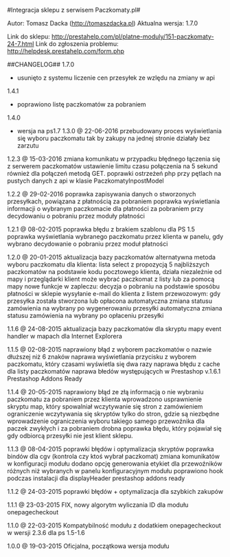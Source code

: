 #Integracja sklepu z serwisem Paczkomaty.pl#

Autor: Tomasz Dacka (http://tomaszdacka.pl)
Aktualna wersja: 1.7.0

Link do sklepu: http://prestahelp.com/pl/platne-moduly/151-paczkomaty-24-7.html
Link do zgłoszenia problemu: http://helpdesk.prestahelp.com/form.php

##CHANGELOG##
1.7.0
- usunięto z systemu liczenie cen przesyłek ze wzlędu na zmiany w api

1.4.1
- poprawiono listę paczkomatów za pobraniem

1.4.0 
- wersja na ps1.7
1.3.0 @ 22-06-2016
przebudowany proces wyświetlania się wyboru paczkomatu tak by zakupy na jednej stronie działały bez zarzutu

1.2.3 @ 15-03-2016
zmiana komunikatu w przypadku błędnego łączenia się z serwerem paczkomatów
ustawienie limitu czasu połączenia na 5 sekund również dla połączeń metodą GET.
poprawki ostrzeżeń php przy pętlach na pustych danych z api w klasie PaczkomatyInpostModel

1.2.2 @ 29-02-2016
poprawka zapisywania danych o stworzonych przesyłkach, powiązana z płatnością za pobraniem
poprawka wyświetlania informacji o wybranym paczkomacie dla płatności za pobraniem przy decydowaniu o pobraniu przez moduły płatności

1.2.1 @ 08-02-2015
poprawka błędu z brakiem szablonu dla PS 1.5
poprawka wyświetlania wybranego paczkomatu przez klienta w panelu, gdy wybrano decydowanie o pobraniu przez moduł płatności

1.2.0 @ 20-01-2015
aktualizacja bazy paczkomatów
alternatywna metoda wyboru paczkomatu dla klienta:
	lista select z propozycją 5 najbliższych paczkomatów na podstawie kodu pocztowego klienta, działa niezależnie od mapy i przeglądarki
	klient może wybrać paczkomat z listy lub za pomocą mapy
nowe funkcje w zapleczu:
	decyzja o pobraniu na podstawie sposóbu płatności w sklepie
	wysyłanie e-mail do klienta z listem przewozowym: gdy przesyłka została stworzona lub opłacona
	automatyczna zmiana statusu zamówienia na wybrany po wygenerowaniu przesyłki
	automatyczna zmiana statusu zamówienia na wybrany po opłaceniu przesyłki

1.1.6 @ 24-08-2015
aktualizacja bazy paczkomatów dla skryptu mapy
event handler w mapach dla Internet Explorera

1.1.5 @ 02-08-2015
naprawiony błąd z wyborem paczkomatów o nazwie dłuższej niż 6 znaków
naprawa wyświetlania przycisku z wyborem paczkomatu, który czasami wyświetla się dwa razy
naprawa błędu z cache dla listy paczkomatów
naprawa błedów występujących w Prestashop v.1.6.1
Prestashop Addons Ready

1.1.4 @ 20-05-2015
naprawiony błąd ze złą informacją o nie wybraniu paczkomatu za pobraniem przez klienta
wprowadzono usprawnienie skryptu map, który spowalniał wczytywanie się stron z zamówieniem
ograniczenie wczytywania się skryptów tylko do stron, gdzie są niezbędne
wprowadzenie ograniczenia wyboru takiego samego przewoźnika dla paczek zwykłych i za pobraniem
drobna poprawka błędu, który pojawiał się gdy odbiorcą przesyłki nie jest klient sklepu.

1.1.3 @ 08-04-2015
poprawki błędów i optymalizacja skryptów
poprawka bindów dla cgv (kontrola czy ktoś wybrał paczkomat)
zmiana komunikatów w konfiguracji modułu
dodano opcję generowania etykiet dla przewoźników różnych niż wybranych w panelu konfiguracyjnym modułu
poprawiono hook podczas instalacji dla displayHeader
prestashop addons ready

1.1.2 @ 24-03-2015
poprawki błędów + optymalizacja dla szybkich zakupów

1.1.1 @ 23-03-2015
FIX, nowy algorytm wyliczania ID dla modułu onepagecheckout

1.1.0 @ 22-03-2015
Kompatybilność modułu z dodatkiem onepagecheckout w wersji 2.3.6 dla ps 1.5-1.6

1.0.0 @ 19-03-2015
Oficjalna, początkowa wersja modułu